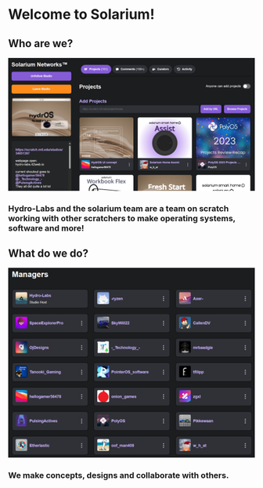 # Welcome to Solarium!
## Who are we?
![img1](https://github.com/Solarium-Networks/.github/blob/main/images/studio.png) 
### Hydro-Labs and the solarium team are a team on scratch working with other scratchers to make operating systems, software and more!

## What do we do?
![img2](https://github.com/Solarium-Networks/.github/blob/main/images/collabs.png) 
### We make concepts, designs and collaborate with others.
